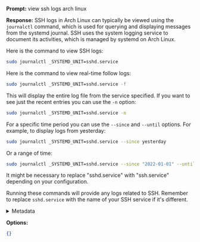 **Prompt:**
view ssh logs arch linux

**Response:**
SSH logs in Arch Linux can typically be viewed using the `journalctl` command, which is used for querying and displaying messages from the systemd journal. SSH uses the system logging service to document its activities, which is managed by systemd on Arch Linux.

Here is the command to view SSH logs:

```bash
sudo journalctl _SYSTEMD_UNIT=sshd.service
```
Here is the command to view real-time follow logs:

```bash
sudo journalctl _SYSTEMD_UNIT=sshd.service -f
```

This will display the entire log file from the service specified. If you want to see just the recent entries you can use the `-n` option:

```bash
sudo journalctl _SYSTEMD_UNIT=sshd.service -n
```

For a specific time period you can use the `--since` and `--until` options. For example, to display logs from yesterday:

```bash
sudo journalctl _SYSTEMD_UNIT=sshd.service --since yesterday
```

Or a range of time:

```bash
sudo journalctl _SYSTEMD_UNIT=sshd.service --since "2022-01-01" --until "2022-02-01"
```

It might be necessary to replace "sshd.service" with "ssh.service" depending on your configuration.

Running these commands will provide any logs related to SSH. Remember to replace `sshd.service` with the name of your SSH service if it's different.

<details><summary>Metadata</summary>

- Duration: 25484 ms
- Datetime: 2023-10-02T17:27:11.607959
- Model: gpt-4-0613

</details>

**Options:**
```json
{}
```

